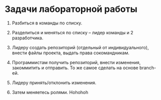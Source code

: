 # Задачи лабораторной работы

1. Разбиться в команды по списку.

3. Разделиться и меняться по списку – лидер команды и 2 разработчика.

4. Лидеру создать репозиторий (отдельный от индивидуального), внести файлы проекта, выдать права сокомандникам.

5. Программистам получить репозиторий, внести изменения, закоммитить и отправить. То же самое сделать на основе branch-ей.

6. Лидеру принять/отклонить изменения.

7. Затем меняетесь ролями.
Hohohoh
